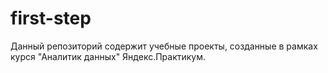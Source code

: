 # first-step
Данный репозиторий содержит учебные проекты, созданные в рамках курся "Аналитик данных" Яндекс.Практикум.

